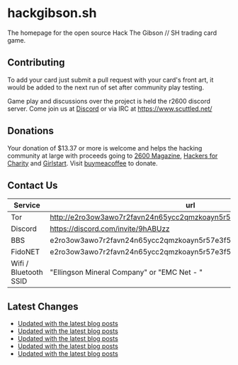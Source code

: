 # hackgibson.sh
The homepage for the open source Hack The Gibson // SH trading card game.


## Contributing

To add your card just submit a pull request with your card's front art, it would be added to the next run of set after community play testing.

Game play and discussions over the project is held the r2600 discord server. Come join us at [Discord](https://discord.com/invite/9hABUzz) or via IRC at https://www.scuttled.net/


## Donations

Your donation of $13.37 or more is welcome and helps the hacking community at large with proceeds going to [2600 Magazine](https://2600.com/), [Hackers for Charity](https://hackersforcharity.org) and [Girlstart](https://girlstart.org).  Visit [buymeacoffee](https://www.buymeacoffee.com/hackgibson.sh) to donate.


## Contact Us

Service | url
-|-
Tor | http://e2ro3ow3awo7r2favn24n65ycc2qmzkoayn5r57e3f56nvjwdcgg32ad.onion
Discord | https://discord.com/invite/9hABUzz
BBS | e2ro3ow3awo7r2favn24n65ycc2qmzkoayn5r57e3f56nvjwdcgg32ad.onion:23
FidoNET | e2ro3ow3awo7r2favn24n65ycc2qmzkoayn5r57e3f56nvjwdcgg32ad.onion:24554
Wifi / Bluetooth SSID | "Ellingson Mineral Company" or "EMC Net - <fidonet address>"

## Latest Changes
<!-- BLOG-POST-LIST:START -->
- [Updated with the latest blog posts](https://github.com/DFW2600/hackgibson.sh/commit/d703ea4c5fd341d349314871f4e70b0ef4feb756)
- [Updated with the latest blog posts](https://github.com/DFW2600/hackgibson.sh/commit/5da3c0491025c935286ba572eb81e6bd98b7a380)
- [Updated with the latest blog posts](https://github.com/DFW2600/hackgibson.sh/commit/e51449a0d99585596e32fd198d0aa6f9fef8c074)
- [Updated with the latest blog posts](https://github.com/DFW2600/hackgibson.sh/commit/7754b10d01e4d144ce47491c5d9caa75984e8b34)
- [Updated with the latest blog posts](https://github.com/DFW2600/hackgibson.sh/commit/7e3e4ab46b7ba947d9ef9faa6fa9fbb83e160da3)
<!-- BLOG-POST-LIST:END -->
